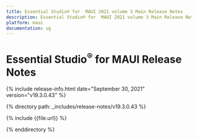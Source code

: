 ```yaml
---
title: Essential Studio® for  MAUI 2021 volume 3 Main Release Notes  
description: Essential Studio® for  MAUI 2021 volume 3 Main Release Notes  
platform: maui
documentation: ug
---
```


# Essential Studio<sup>®</sup> for  MAUI Release Notes  

{% include release-info.html date="September 30, 2021"  version="v19.3.0.43" %} 


{% directory path: _includes/release-notes/v19.3.0.43 %}

{% include {{file.url}} %}

{% enddirectory %}